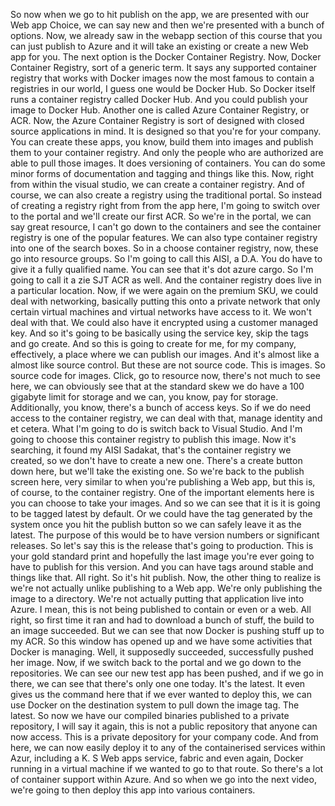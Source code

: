 So now when we go to hit publish on the app, we are presented with our Web app Choice, we can say
new and then we're presented with a bunch of options.
Now, we already saw in the webapp section of this course that you can just publish to Azure and it
will take an existing or create a new Web app for you.
The next option is the Docker Container Registry.
Now, Docker Container Registry, sort of a generic term.
It says any supported container registry that works with Docker images now the most famous to contain
a registries in our world, I guess one would be Docker Hub.
So Docker itself runs a container registry called Docker Hub.
And you could publish your image to Docker Hub.
Another one is called Azure Container Registry, or ACR.
Now, the Azure Container Registry is sort of designed with closed source applications in mind.
It is designed so that you're for your company.
You can create these apps, you know, build them into images and publish them to your container registry.
And only the people who are authorized are able to pull those images.
It does versioning of containers.
You can do some minor forms of documentation and tagging and things like this.
Now, right from within the visual studio, we can create a container registry.
And of course, we can also create a registry using the traditional portal.
So instead of creating a registry right from from the app here, I'm going to switch over to the portal
and we'll create our first ACR.
So we're in the portal, we can say great resource, I can't go down to the containers and see the container
registry is one of the popular features.
We can also type container registry into one of the search boxes.
So in a choose container registry, now, these go into resource groups.
So I'm going to call this AISI, a D.A. You do have to give it a fully qualified name.
You can see that it's dot azure cargo.
So I'm going to call it a zie SJT ACR as well.
And the container registry does live in a particular location.
Now, if we were again on the premium SKU, we could deal with networking, basically putting this onto
a private network that only certain virtual machines and virtual networks have access to it.
We won't deal with that.
We could also have it encrypted using a customer managed key.
And so it's going to be basically using the service key, skip the tags and go create.
And so this is going to create for me, for my company, effectively, a place where we can publish
our images.
And it's almost like a almost like source control.
But these are not source code.
This is images.
So source code for images.
Click, go to resource now, there's not much to see here, we can obviously see that at the standard
skew we do have a 100 gigabyte limit for storage and we can, you know, pay for storage.
Additionally, you know, there's a bunch of access keys.
So if we do need access to the container registry, we can deal with that, manage identity and et cetera.
What I'm going to do is switch back to Visual Studio.
And I'm going to choose this container registry to publish this image.
Now it's searching, it found my AISI Sadakat, that's the container registry we created, so we don't
have to create a new one.
There's a create button down here, but we'll take the existing one.
So we're back to the publish screen here, very similar to when you're publishing a Web app, but this
is, of course, to the container registry.
One of the important elements here is you can choose to take your images.
And so we can see that it is it is going to be tagged latest by default.
Or we could have the tag generated by the system once you hit the publish button so we can safely leave
it as the latest.
The purpose of this would be to have version numbers or significant releases.
So let's say this is the release that's going to production.
This is your gold standard print and hopefully the last image you're ever going to have to publish for
this version.
And you can have tags around stable and things like that.
All right.
So it's hit publish.
Now, the other thing to realize is we're not actually unlike publishing to a Web app.
We're only publishing the image to a directory.
We're not actually putting that application live into Azure.
I mean, this is not being published to contain or even or a web.
All right, so first time it ran and had to download a bunch of stuff, the build to an image succeeded.
But we can see that now Docker is pushing stuff up to my ACR.
So this window has opened up and we have some activities that Docker is managing.
Well, it supposedly succeeded, successfully pushed her image.
Now, if we switch back to the portal and we go down to the repositories.
We can see our new test app has been pushed, and if we go in there, we can see that there's only one
one today.
It's the latest.
It even gives us the command here that if we ever wanted to deploy this, we can use Docker on the destination
system to pull down the image tag.
The latest.
So now we have our compiled binaries published to a private repository, I will say it again, this
is not a public repository that anyone can now access.
This is a private depository for your company code.
And from here, we can now easily deploy it to any of the containerised services within Azur, including
a K.
S Web apps service, fabric and even again, Docker running in a virtual machine if we wanted to go
to that route.
So there's a lot of container support within Azure.
And so when we go into the next video, we're going to then deploy this app into various containers.
